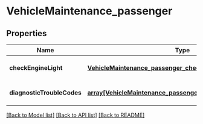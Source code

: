 # VehicleMaintenance_passenger

## Properties
Name | Type | Description | Notes
------------ | ------------- | ------------- | -------------
**checkEngineLight** | [**VehicleMaintenance_passenger_checkEngineLight**](VehicleMaintenance_passenger_checkEngineLight.md) |  | [optional] [default to null]
**diagnosticTroubleCodes** | [**array[VehicleMaintenance_passenger_diagnosticTroubleCodes]**](VehicleMaintenance_passenger_diagnosticTroubleCodes.md) |  | [optional] [default to null]

[[Back to Model list]](../README.md#documentation-for-models) [[Back to API list]](../README.md#documentation-for-api-endpoints) [[Back to README]](../README.md)


